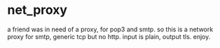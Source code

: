 # net_proxy
a friend was in need of a proxy, for pop3 and smtp. so this is a network proxy for smtp, generic tcp but no http. input is plain, output tls. enjoy.
